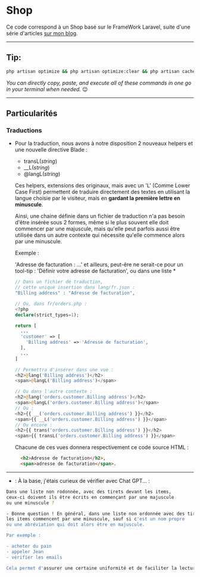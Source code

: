 # Shop

Ce code correspond à un Shop basé sur le FrameWork Laravel, suite d'une série d'articles [sur mon blog](https://laravel.sillo.org).

---

## Tip:

```bash
php artisan optimize && php artisan optimize:clear && php artisan cache:clear && php artisan view:clear && php artisan config:clear
```

*You can directly copy, paste, and execute all of these commands in one go in your terminal when needed.* 😉

---

## Particularités

### Traductions

* Pour la traduction, nous avons à notre disposition 2 nouveaux helpers et une nouvelle directive Blade :
  * transL(*string*)
  * __L(*string*)
  * @langL(*string*)
  
  Ces helpers, extensions des originaux, mais avec un 'L' (Comme Lower Case First) permettent de traduire directement des textes en utilisant la langue choisie par le visiteur, mais en **gardant la première lettre en minuscule**.

  Ainsi, une chaine définie dans un fichier de traduction n'a pas besoin d'être insérée sous 2 formes, même si le plus souvent elle doit commencer par une majuscule, mais qu'elle peut parfois aussi être utilisée dans un autre contexte qui nécessite qu'elle commence alors par une minuscule.

  Exemple :
  
  'Adresse de facturation : ...'
  et ailleurs, peut-êre ne serait-ce pour un tool-tip :
  'Définir votre adresse de facturation', ou dans une liste *

  ```php
  // Dans un fichier de traduction,
  // cette unique insertion dans lang/fr.json :
  "Billing address" : "Adresse de facturation",
  
  // Ou, dans fr/orders.php :
  <?php
  declare(strict_types=1);

  return [
    ...
    'customer' => [
      'Billing address' => 'Adresse de facturation',
    ],
    ...
  ]

  // Permettra d'insérer dans une vue :
  <h2>@lang('Billing address')</h2>
  <span>@langL('Billing address')</span>
  
  // Ou dans l'autre contexte :
  <h2>@lang('orders.customer.Billing address')</h2>
  <span>@langL('orders.customer.Billing address')</span>
  // Ou :
  <h2>{{ __('orders.customer.Billing address') }}</h2>
  <span>{{ __L('orders.customer.Billing address') }}</span>
  // Ou encore :
  <h2>{{ trans('orders.customer.Billing address') }}</h2>
  <span>{{ transL('orders.customer.Billing address') }}</span>
  ```

  Chacune de ces vues donnera respectivement ce code source HTML :

  ```html
    <h2>Adresse de facturation</h2>,
    <span>adresse de facturation</span>.
  ```

---

* : À la base, j'étais curieux de vérifier avec Chat GPT... :

```bash
Dans une liste non rodonnée, avec des tirets devant les items,
ceux-ci doivent ils être écrits en commençant par une majuscule
ou une minuscule ?

- Bonne question ! En général, dans une liste non ordonnée avec des tirets,
les items commencent par une minuscule, sauf si c'est un nom propre
ou une abréviation qui doit alors être en majuscule.

Par exemple :

- acheter du pain
- appeler Jean
- vérifier les emails

Cela permet d'assurer une certaine uniformité et de faciliter la lecture.
```
